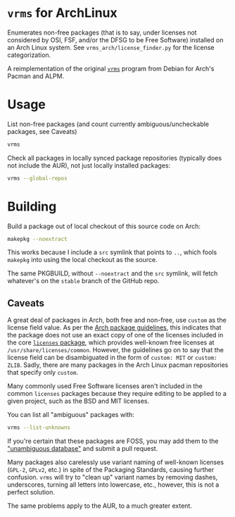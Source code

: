 # `vrms` for ArchLinux

Enumerates non-free packages (that is to say, under licenses not
considered by OSI, FSF, and/or the DFSG to be Free Software) installed
on an Arch Linux system.  See `vrms_arch/license_finder.py` for the
license categorization.

A reimplementation of the original [`vrms`](http://vrms.alioth.debian.org/)
program from Debian for Arch's Pacman and ALPM.

# Usage

List non-free packages (and count currently ambiguous/uncheckable
packages, see Caveats)

```sh
vrms
```
    
Check all packages in locally synced package repositories (typically does not 
include the AUR), not just locally installed packages:

```sh
vrms --global-repos
```

# Building

Build a package out of local checkout of this source code on Arch:

```sh
makepkg --noextract
```
    
This works because I include a `src` symlink that points to `..`,
which fools `makepkg` into using the local checkout as the source.

The same PKGBUILD, without `--noextract` and the `src` symlink, will
fetch whatever's on the `stable` branch of the GitHub repo.

## Caveats

A great deal of packages in Arch, both free and non-free, use `custom`
as the license field value.  As per the
[Arch package guidelines](https://wiki.archlinux.org/index.php/Arch_package_guidelines#Licenses),
this indicates that the package does not use an exact copy of one of
the licenses included in the core
[`licenses` package](https://www.archlinux.org/packages/core/any/licenses/),
which provides well-known free licenses at
`/usr/share/licenses/common`.  However, the guidelines go on
to say that the license field can be disambiguated in the form of
`custom: MIT` or `custom: ZLIB`.  Sadly, there are many packages in
the Arch Linux pacman repositories that specify only `custom`.

Many commonly used Free Software licenses aren't included in the
common `licenses` packages because they require editing to be applied
to a given project, such as the BSD and MIT licenses.

You can list all "ambiguous" packages with:

```sh
vrms --list-unknowns
```

If you're certain that these packages are FOSS, you may add them to the
["unambiguous database"](src/unambiguous_db.py) and submit a pull request.

Many packages also carelessly use variant naming of well-known licenses 
(`GPL-2`, `GPLv2`, etc.) in spite of the Packaging Standards, 
causing further confusion. `vrms` will try to "clean up" variant names
by removing dashes, underscores, turning all letters into lowercase, etc.,
however, this is not a perfect solution.

The same problems apply to the AUR, to a much greater extent.
